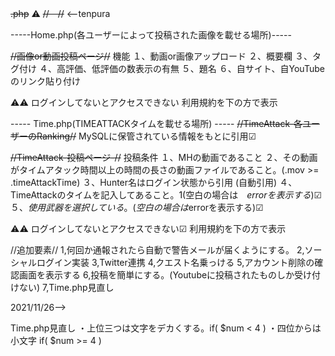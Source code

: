 ~~.php~~
⚠
~~//　//~~      <--tenpura

-----Home.php(各ユーザーによって投稿された画像を載せる場所)-----

~~//画像or動画投稿ページ//~~
機能
１、動画or画像アップロード
２、概要欄
３、タグ付け
４、高評価、低評価の数表示の有無
５、題名
６、自サイト、自YouTubeのリンク貼り付け

⚠⚠
ログインしてないとアクセスできない
利用規約を下の方で表示


-----   Time.php(TIMEATTACKタイムを載せる場所)    -----
~~//TimeAttack-各ユーザーのRanking//~~
MySQLに保管されている情報をもとに引用☑

~~//TimeAttack-投稿ページ-//~~
投稿条件
１、MHの動画であること
２、その動画がタイムアタック時間以上の時間の長さの動画ファイルであること。(.mov >= .timeAttackTime)
３、Hunter名はログイン状態から引用  (自動引用)
４、TimeAttackのタイムを記入してあること。1(空白の場合は　$errorを表示する)☑
５、使用武器を選択している。(空白の場合は　$errorを表示する)☑

⚠⚠
ログインしてないとアクセスできない☑
利用規約を下の方で表示


//追加要素//
1,何回か通報されたら自動で警告メールが届くようにする。
2,ソーシャルログイン実装
3,Twitter連携
4,クエスト名乗っける
5,アカウント削除の確認画面を表示する
6,投稿を簡単にする。(Youtubeに投稿されたものしか受け付けない)
7,Time.php見直し

2021/11/26-->

Time.php見直し
・上位三つは文字をデカくする。if( $num < 4 )
・四位からは小文字 if( $num >= 4 )